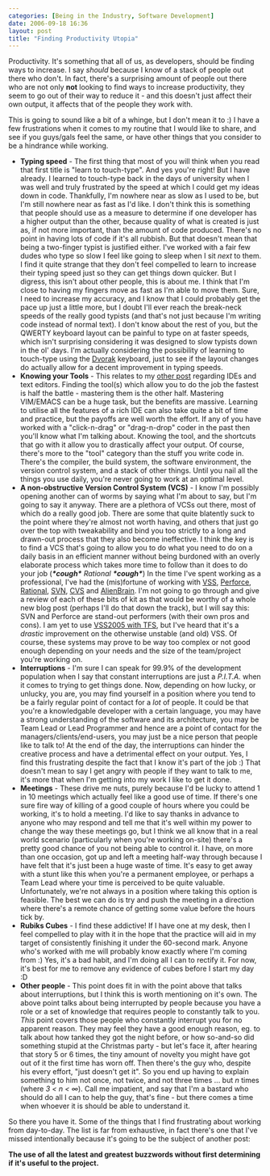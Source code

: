 ```yaml
---
categories: [Being in the Industry, Software Development]
date: 2006-09-18 16:36
layout: post
title: "Finding Productivity Utopia"
---
```

Productivity. It's something that all of us, as developers, should be finding ways to increase. I say <em>should</em> because I know of a stack of people out there who don't. In fact, there's a surprising amount of people out there who are not only <strong>not</strong> looking to find ways to increase productivity, they seem to go out of their way to reduce it - and this doesn't just affect their own output, it affects that of the people they work with.

This is going to sound like a bit of a whinge, but I don't mean it to :) I have a few frustrations when it comes to my routine that I would like to share, and see if you guys/gals feel the same, or have other things that you consider to be a hindrance while working.
<ul>
<li><strong>Typing speed</strong > - The first thing that most of you will think when you read that first title is "learn to touch-type". And yes you're right! But I have already. I learned to touch-type back in the days of university when I was well and truly frustrated by the speed at which I could get my ideas down in code. Thankfully, I'm nowhere near as slow as I used to be, but I'm still nowhere near as fast as I'd like. I don't think this is something that people should use as a measure to determine if one developer has a higher output than the other, because quality of what is created is just as, if not more important, than the amount of code produced. There's no point in having lots of code if it's all rubbish. But that doesn't mean that being a two-finger typist is justified either. I've worked with a fair few dudes who type so slow I feel like going to sleep when I sit <em>next</em> to them. I find it quite strange that they don't feel compelled to learn to increase their typing speed just so they can get things down quicker. But I digress, this isn't about other people, this is about me. I think that I'm close to having my fingers move as fast as I'm able to move them. Sure, I need to increase my accuracy, and I know that I could probably get the pace up just a little more, but I doubt I'll ever reach the break-neck speeds of the really good typists (and that's not just because I'm writing code instead of normal text). I don't know about the rest of you, but the QWERTY keyboard layout can be painful to type on at faster speeds, which isn't surprising considering it was designed to slow typists down in the ol' days. I'm actually considering the possibility of learning to touch-type using the <a href="http://en.wikipedia.org/wiki/Dvorak_Simplified_Keyboard" title="Dvorak Keyboard" target="_blank">Dvorak</a> keyboard, just to see if the layout changes do actually allow for a decent improvement in typing speeds.</li>
<li><strong>Knowing your Tools</strong> - This relates to my <a href="/posts/is-an-ide-all-its-cracked-up-to-be/" title="Is an IDE all it's cracked up to be?" target="_blank">other post</a> regarding IDEs and text editors. Finding the tool(s) which allow you to do the job the fastest is half the battle - mastering them is the other half. Mastering VIM/EMACS can be a huge task, but the benefits are massive. Learning to utilise all the features of a rich IDE can also take quite a bit of time and practice, but the payoffs are well worth the effort. If any of you have worked with a "click-n-drag" or "drag-n-drop" coder in the past then you'll know what I'm talking about. Knowing the tool, and the shortcuts that go with it allow you to drastically affect your output. Of course, there's more to the "tool" category than the stuff you write code in. There's the compiler, the build system, the software environment, the version control system, and a stack of other things. Until you nail all the things you use daily, you're never going to work at an optimal level.</li>
<li><strong>A non-obstructive Version Control System (VCS)</strong> - I know I'm possibly opening another can of worms by saying what I'm about to say, but I'm going to say it anyway. There are a plethora of VCSs out there, most of which do a really good job. There are some that quite blatently suck to the point where they're almost not worth having, and others that just go over the top with tweakability and bind you too strictly to a long and drawn-out process that they also become ineffective. I think the key is to find a VCS that's going to allow you to do what you need to do on a daily basis in an efficient manner without being burdoned with an overly elaborate process which takes more time to follow than it does to do your job (<em><strong>*cough*</strong> Rational <strong>*cough*</strong></em>) In the time I've spent working as a professional, I've had the (mis)fortune of working with <a href="http://msdn.microsoft.com/vstudio/previous/ssafe/" title="Visual Source Safe (old version)" target="_blank">VSS</a>, <a href="http://www.perforce.com/" title="Perforce" target="_blank">Perforce</a>, <a href="http://www.ibm.com/software/rational" title="IBM: Rational" target="_blank">Rational</a>, <a href="http://subversion.tigris.org/" title="Subversion" target="_blank">SVN</a>, <a href="http://www.nongnu.org/cvs/" title="CVS" target="_blank">CVS</a> and <a href="http://www.alienbrain.com/" title="AlienBrain" target="_blank">AlienBrain</a>. I'm not going to go through and give a review of each of these bits of kit as that would be worthy of a whole new blog post (perhaps I'll do that down the track), but I will say this: SVN and Perforce are stand-out performers (with their own pros and cons). I am yet to use <a href="http://msdn.microsoft.com/vstudio/products/vssafe/default.aspx" title="VSS 2005">VSS2005 with TFS</a>, but I've heard that it's a <em>drastic</em> improvement on the otherwise unstable (and old) VSS. Of course, these systems may prove to be way too complex or not good enough depending on your needs and the size of the team/project you're working on.</li>
<li><strong>Interruptions</strong> - I'm sure I can speak for 99.9% of the development population when I say that constant interruptions are just a <em>P.I.T.A.</em> when it comes to trying to get things done. Now, depending on how lucky, or unlucky, you are, you may find yourself in a position where you tend to be a fairly regular point of contact for a <em>lot</em> of people. It could be that you're a knowledgable developer with a certain language, you may have a strong understanding of the software and its architecture, you may be Team Lead or Lead Programmer and hence are a point of contact for the managers/clients/end-users, you may just be a nice person that people like to talk to! At the end of the day, the interruptions can hinder the creative process and have a detrimental effect on your output. Yes, I find this frustrating despite the fact that I know it's part of the job :) That doesn't mean to say I get angry with people if they want to talk to me, it's more that when I'm getting into my work I like to get it done.</li>
<li><strong>Meetings</strong> - These drive me nuts, purely because I'd be lucky to attend 1 in 10 meetings which actually feel like a good use of time. If there's one sure fire way of killing of a good couple of hours where you could be working, it's to hold a meeting. I'd like to say thanks in advance to anyone who may respond and tell me that it's well within my power to change the way these meetings go, but I think we all know that in a real world scenario (particularly when you're working on-site) there's a pretty good chance of you not being able to control it. I have, on more than one occasion, got up and left a meeting half-way through because I have felt that it's just been a huge waste of time. It's easy to get away with a stunt like this when you're a permanent employee, or perhaps a Team Lead where your time is perceived to be quite valuable. Unfortunately, we're not always in a position where taking this option is feasible. The best we can do is try and push the meeting in a direction where there's a remote chance of getting some value before the hours tick by.</li>
<li><strong>Rubiks Cubes</strong> - I find these addictive! If I have one at my desk, then I feel compelled to play with it in the hope that the practice will aid in my target of consistently finishing it under the 60-second mark. Anyone who's worked with me will probably know exactly where I'm coming from :) Yes, it's a bad habit, and I'm doing all I can to rectify it. For now, it's best for me to remove any evidence of cubes before I start my day :D</li>
<li><strong>Other people</strong> - This point does fit in with the point above that talks about interruptions, but I think this is worth mentioning on it's own. The above point talks about being interrupted by people because you have a role or a set of knowledge that requires people to constantly talk to you. <em>This</em> point covers those people who constantly interrupt you for no apparent reason. They may feel they have a good enough reason, eg. to talk about how tanked they got the night before, or how so-and-so did something stupid at the Christmas party - but let's face it, after hearing that story 5 or 6 times, the tiny amount of novelty you might have got out of it the first time has worn off. Then there's the guy who, despite his every effort, "just doesn't get it". So you end up having to explain something to him not once, not twice, and not three times ... but <em>n</em> times (where <em>3 &lt; n &lt; &infin;</em>). Call me impatient, and say that I'm a bastard who should do all I can to help the guy, that's fine - but there comes a time when whoever it is should be able to understand it.</li>
</ul>
So there you have it. Some of the things that I find frustrating about working from day-to-day. The list is far from exhaustive, in fact there's one that I've missed intentionally because it's going to be the subject of another post:

<strong>The use of all the latest and greatest buzzwords without first determining if it's useful to the project.</strong>
